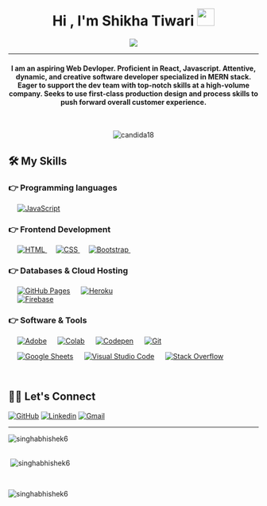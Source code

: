 
<h1 align="center">Hi , I'm Shikha Tiwari <img src="https://media.giphy.com/media/hvRJCLFzcasrR4ia7z/giphy.gif" width="35"></h1>
<p align="center">
  <a href="https://github.com/shikha-max/readme-typing-svg"><img src="https://readme-typing-svg.herokuapp.com?lines=Enthusiast;Always%20learning%20new%20things&center=true&width=500&height=50"></a>
</p>
<hr/>
<h4 align="center"> I am an aspiring Web Devloper. Proficient in React, Javascript. Attentive, dynamic, and creative software developer specialized in MERN stack.
Eager to support the dev team with top-notch skills at a high-volume company.
Seeks to use first-class production design and process skills to push forward
overall customer experience.</h4>
<br>
<p align="center"> <img src="https://komarev.com/ghpvc/?username=shikha-max&label=Profile%20views&color=0e75b6&style=plastic" alt="candida18" /> </p>


## 🛠️ My Skills

### 👉 Programming languages

<p align="left"> 
 
  
  &emsp;
  <a href="https://developer.mozilla.org/en-US/docs/Web/JavaScript" target="_blank"> 
     <img alt="JavaScript" src="https://img.shields.io/badge/JavaScript%20-%23F7DF1E.svg?logo=javascript&logoColor=black">
   </a>
  
 
</p>

### 👉 Frontend Development
<p align="left"> 
  &emsp; 
  <a href="https://www.w3.org/html/" target="_blank"> 
   <img alt="HTML" src="https://img.shields.io/badge/HTML5%20-%23E34F26.svg?logo=html5&logoColor=white">
  </a>   
  &emsp;
  <a href="https://www.w3schools.com/css/" target="_blank">
    <img alt="CSS" src="https://img.shields.io/badge/CSS%20-%231572B6.svg?logo=css3&logoColor=white">
  </a> 
   &emsp;
  <a href="https://getbootstrap.com" target="_blank"> 
    <img alt="Bootstrap" src="https://img.shields.io/badge/Bootstrap-%23563D7C.svg?style=flat&logo=bootstrap&logoColor=white"/>
  </a>
   &emsp;
  <a href="https://getbootstrap.com" target="_blank"> 
    <img alt="" src="https://img.shields.io/badge/React-React-blue"/>
  </a>
</p>

### 👉 Databases & Cloud Hosting
<p align="left">

  &emsp;
    <a href="https://www.github.com"><img alt="GitHub Pages" src="https://img.shields.io/badge/GitHub%20Pages-%23327FC7.svg?style=flat&llogo=github&logoColor=white"></a>
  &emsp;
    <a href="https://www.heroku.com/"><img alt="Heroku" src="https://img.shields.io/badge/Heroku%20-%23430098.svg?logo=heroku&logoColor=white"></a>  
  &emsp;
    <a href="https://firebase.google.com/"><img alt="Firebase" src ="https://img.shields.io/badge/Firebase-%23316192.svg?logo=firebase&logoColor=white"></a>
 </p>
  

 ### 👉 Software & Tools
 
<p>
  &emsp;
    <a href="#"><img alt="Adobe" src="https://img.shields.io/badge/Adobe%20-%23FF0000.svg?logo=adobe&logoColor=white"></a>
  &emsp;
    <a href="#"><img alt="Colab" src="https://img.shields.io/badge/Colab-00b56a.svg?logo=google-colab&logoColor=white"></a>
  &emsp;
    <a href="#"><img alt="Codepen" src="https://img.shields.io/badge/Codepen-000000.svg?logo=codepen&logoColor=white"></a>
  &emsp;
    <a href="#"><img alt="Git" src="https://img.shields.io/badge/Git%20-%23F05033.svg?logo=git&logoColor=white"></a>
 
  &emsp;
    <a href="#"><img alt="Google Sheets" src="https://img.shields.io/badge/Google%20Sheets%20-%2334A853.svg?logo=google%20sheets&logoColor=white"></a>
  &emsp;
    <a href="#"><img alt="Visual Studio Code" src="https://img.shields.io/badge/Visual%20Studio%20Code-0078d7.svg?logo=visual-studio-code&logoColor=white"></a>
  &emsp;
    <a href="#"><img alt="Stack Overflow" src="https://img.shields.io/badge/-Stack%20Overflow-FE7A16?logo=stack-overflow&logoColor=white"></a>
  &emsp;
</p>

<br/>

## 🙋‍♀️ Let's Connect
[![GitHub](https://img.shields.io/badge/-Github-000?style=flat&logo=Github&logoColor=white)](https://github.com/shikha-max)
[![Linkedin](https://img.shields.io/badge/-LinkedIn-blue?style=flat&logo=Linkedin&logoColor=white)](https://www.linkedin.com/in/shikha-tiwari-739b081a1/)
[![Gmail](https://img.shields.io/badge/-Gmail-c14438?style=flat&logo=Gmail&logoColor=white)](mailto:shikhaprasad36@gmail.com)


	
	
	
</p>

<hr/>


<div><img align="center" src="https://github-readme-stats.vercel.app/api/top-langs?username=shikha-max&show_icons=true&locale=en&layout=compact" alt="singhabhishek6" /></div>
<br/>
<p>&nbsp;<img align="center" src="https://github-readme-stats.vercel.app/api?username=shikha-max&show_icons=true&locale=en" alt="singhabhishek6" /></p>
<br/>
<p><img align="left" src="https://github-readme-streak-stats.herokuapp.com/?user=shikha-max&" alt="singhabhishek6" /></p>


